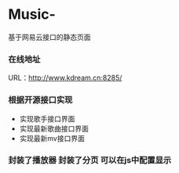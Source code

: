 # Music-
基于网易云接口的静态页面

### 在线地址
URL：http://www.kdream.cn:8285/

### 根据开源接口实现

* 实现歌手接口界面
* 实现最新歌曲接口界面
* 实现最新mv接口界面

### 封装了播放器 封装了分页 可以在js中配置显示
